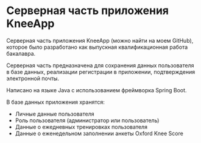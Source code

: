 # Серверная часть приложения KneeApp
Серверная часть приложения KneeApp (можно найти на моем GitHub), которое было разработано как выпускная квалификационная работа бакалавра.

Серверная часть предназначена для сохранения данных пользователя в базе данных, реализации регистрации в приложении, подтверждения электронной почты.

Написано на языке Java с использованием фреймворка Spring Boot.

В базе данных приложения хранятся:
- Личные данные пользователя
- Роль пользователя (администратор или пользователь)
- Данные о ежедневных тренировках пользователя
- Данные о еженедельном заполнении анкеты Oxford Knee Score
